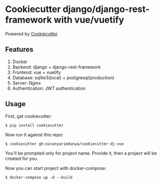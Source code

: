 Cookiecutter django/django-rest-framework with vue/vuetify
===========================================================

Powered by [Cookiecutter](https://github.com/audreyr/cookiecutter)

## Features

1. Docker
2. Backend: django + django-rest-framework
3. Frontend: vue + vuetify
4. Database: sqlite3(local) + postgresql(production)
5. Server: Nginx
6. Authentication: JWT authentication


## Usage

First, get cookiecutter:

	$ pip install cookiecutter

Now run it against this repo:

	$ cookiecutter gh:ozcanyarimdunya/cookiecutter-dj-vue

You'll be prompted only for project name. Provide it, then a project will be created for you. 

Now you can start project with docker-compose:

	$ docker-compose up -d --build


